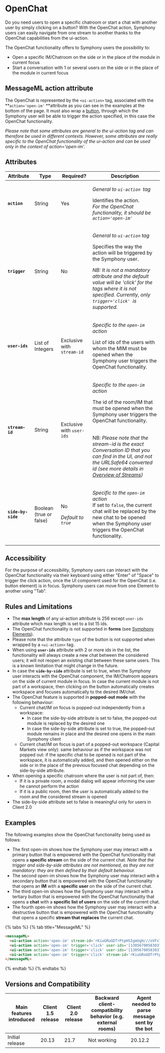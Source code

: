 # OpenChat

Do you need users to open a specific chatroom or start a chat with another user by simply clicking on a button? With the OpenChat action, Symphony users can easily navigate from one stream to another thanks to the OpenChat capabilities from the ui-action.

The OpenChat functionality offers to Symphony users the possibility to:

* Open a specific IM/Chatroom on the side or in the place of the module in current focus&#x20;
* Start a conversation with 1 or several users on the side or in the place of the module in current focus

## MessageML action attribute

The OpenChat is represented by the `<ui-action>` tag, associated with the **`action='open-im'` **attribute as you can see in the examples at the bottom of the page. It must also wrap a [button](../symphony-elements-1/buttons.md), through which the Symphony user will be able to trigger the action specified, in this case the OpenChat functionality.

_Please note that some attributes are general to the ui-action tag and can therefore be used in different contexts. However, some attributes are really specific to the OpenChat functionality of the ui-action and can be used only in the context of action='open-im'._

## Attributes

| Attribute          | Type                    | Required?                                             | Description                                                                                                                                                                                                                                                                                                                                                                                                                                   |
| ------------------ | ----------------------- | ----------------------------------------------------- | --------------------------------------------------------------------------------------------------------------------------------------------------------------------------------------------------------------------------------------------------------------------------------------------------------------------------------------------------------------------------------------------------------------------------------------------- |
| **`action`**       | String                  | Yes                                                   | <p><em>General to <code>ui-action </code>tag</em></p><p>Identifies the action.<br><em>For the OpenChat functionality, it should be <code>action='open-im'</code></em></p>                                                                                                                                                                                                                                                                     |
| **`trigger`**      | String                  | No                                                    | <p><em>General to <code>ui-action</code> tag</em></p><p>Specifies the way the action will be triggered by the Symphony user.<br></p><p><em>NB: It is not a mandatory attribute and the default value will be 'click' for the tags where it is not specified. Currently, only <code>trigger='click' </code>is supported.</em></p>                                                                                                              |
| **`user-ids`**     | List of Integers        | Exclusive with `stream-id`                            | <p><em>Specific to the <code>open-im</code> action</em></p><p>List of ids of the users with whom the MIM must be opened when the Symphony user triggers the OpenChat functionality.</p>                                                                                                                                                                                                                                                       |
| **`stream-id`**    | String                  | Exclusive with `user-ids`                             | <p><em>Specific to the <code>open-im</code> action</em></p><p>The id of the room/IM that must be opened when the Symphony user triggers the OpenChat functionality.</p><p><br>NB: <em>Please note that the stream-id is the exact Conversation ID that you can find in the UI, and not the URLSafe64 converted id (see more details in </em><a href="../../../datafeed/overview-of-streams.md"><em>Overview of Streams</em></a><em>)</em></p> |
| **`side-by-side`** | Boolean (true or false) | <p>No</p><p><em>Default to <code>true</code></em></p> | <p><em>Specific to the <code>open-im</code> action</em><br><em></em>If set to <code>false</code>, the current chat will be replaced by the new chat to be opened when the Symphony user triggers the OpenChat functionality.</p>                                                                                                                                                                                                              |

## Accessibility

For the purpose of accessibility, Symphony users can interact with the OpenChat functionality via their keyboard using either "Enter" of "Space" to trigger the click action, once the UI component used for the OpenChat (i.e. button element) is in focus. Symphony users can move from one Element to another using "Tab".

## Rules and Limitations

* The **max length** of any ui-action attribute is 256 except `user-ids` attribute which max length is set to a list 15 ids.
* The OpenChat functionality is not supported in **forms** (see [Symphony Elements](../symphony-elements-1/)).
* Please note that the attribute `type` of the button is not supported when wrapped by a `<ui-action>` tag.
* When using **`user-ids`** attribute with 2 or more ids in the list, the functionality will always create a new chat between the considered users; it will not reopen an existing chat between these same users. This is a known limitation that might change in the future.
* In case the **`side-by-side`** attribute is set to true, when the Symphony user interacts with the OpenChat component, the IM/Chatroom appears on the side of current module in focus. In case the current module is not part of a workspace, then clicking on the button automatically creates workspace and focuses automatically to the desired IM/chat.
* The OpenChat feature is supported in **popped-out mode** with the following behaviour:
  * Current chat/IM on focus is popped-out independently from a workspace:
    * In case the side-by-side attribute is set to false, the popped-out module is replaced by the desired one
    * In case the side-by-side attribute is set to true, the popped-out module remains in place and the desired one opens in the main Symphony client
  * Current chat/IM on focus is part of a popped-out workspace (Capital Markets view only): same behaviour as if the workspace was not popped out: if the specific chat to be opened is not part of the workspace, it is automatically added, and then opened either on the side or in the place of the previous focused chat depending on the side-by-side attribute.
* When opening a specific chatroom where the user is not part of, then:
  * If it is a private room, a modal dialog will appear informing the user he cannot perform the action
  * If it is a public room, then the user is automatically added to the room and the considered stream is opened
* The side-by-side attribute set to false is meaningful only for users in Client 2.0

## Examples

The following examples show the OpenChat functionality being used as follows:

* The first open-im shows how the Symphony user may interact with a primary button that is empowered with the OpenChat functionality that opens a **specific stream** on the side of the current chat. _Note that the trigger and side-by-side attributes are not mentioned, as they are not mandatory: they are then defined by their default behaviour._
* The second open-im shows how the Symphony user may interact with a secondary button that is empowered with the OpenChat functionality that opens an **IM** with a **specific user** on the side of the current chat.
* The third open-im shows how the Symphony user may interact with a tertiary button that is empowered with the OpenChat functionality that opens a **chat** with a **specific list of users** on the side of the current chat.
* The fourth open-im shows how the Symphony user may interact with a destructive button that is empowered with the OpenChat functionality that opens a specific **stream that replaces** the current chat.



{% tabs %}
{% tab title="MessageML" %}
```html
<messageML>
  <ui-action action='open-im' stream-id='rKiuGRoGDTrPtpHSIgmUgH///oVFs7kzdA=='><button>Stream</button></ui-action>
  <ui-action action='open-im' trigger='click' user-ids='[13056700583037]'><button class='secondary'>User A</button></ui-action>
  <ui-action action='open-im' trigger='click' user-ids='[13056700583037,13056700583039]'><button class='tertiary'>List of Users</button></ui-action>
  <ui-action action='open-im' trigger='click' stream-id='rKiuGRoGDTrPtpHSIgmUgH///oVFs7kzdA==' side-by-side='false'><button class='destructive'>Replace current chat</button></ui-action>
</messageML>
```
{% endtab %}
{% endtabs %}

## Versions and Compatibility <a href="versions-and-compatibility" id="versions-and-compatibility"></a>

| Main features introduced | Client 1.5 release | Client 2.0 release | Backward client-compatibility behavior (e.g. external rooms) | Agent needed to parse message sent by the bot |
| ------------------------ | ------------------ | ------------------ | ------------------------------------------------------------ | --------------------------------------------- |
| Initial release          | 20.13              | 21.7               | Not working                                                  | 20.12.2                                       |
